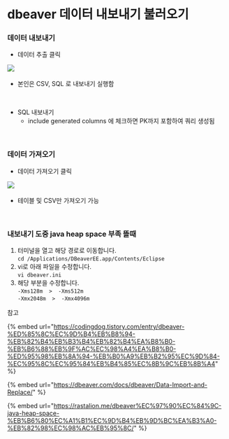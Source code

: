 # dbeaver 데이터 내보내기 불러오기

### 데이터 내보내기

* 데이터 추출 클릭

![](<../../.gitbook/assets/스크린샷 2023-08-29 오후 10.40.54.png>)

* 본인은 CSV, SQL 로 내보내기 실행함

<figure><img src="../../.gitbook/assets/스크린샷 2023-08-29 오후 10.42.37.png" alt=""><figcaption></figcaption></figure>

* SQL 내보내기
  * include generated columns 에 체크하면 PK까지 포함하여 쿼리 생성됨

<figure><img src="../../.gitbook/assets/스크린샷 2023-08-29 오후 10.49.12.png" alt=""><figcaption></figcaption></figure>

### 데이터 가져오기

* 데이터 가져오기 클릭

![](<../../.gitbook/assets/스크린샷 2023-08-29 오후 10.50.55.png>)

* 테이블 및 CSV만 가져오기 가능

<figure><img src="../../.gitbook/assets/스크린샷 2023-08-29 오후 10.51.43.png" alt=""><figcaption></figcaption></figure>

### 내보내기 도중 java heap space 부족 뜰때

1. 터미널을 열고 해당 경로로 이동합니다.\
   `cd /Applications/DBeaverEE.app/Contents/Eclipse`
2. vi로 아래 파일을 수정합니다.\
   `vi dbeaver.ini`
3. 해당 부분을 수정합니다.\
   `-Xms128m  >  -Xms512m`\
   `-Xmx2048m  >  -Xmx4096m`



참고

{% embed url="https://codingdog.tistory.com/entry/dbeaver-%ED%85%8C%EC%9D%B4%EB%B8%94-%EB%82%B4%EB%B3%B4%EB%82%B4%EA%B8%B0-%EB%B6%88%EB%9F%AC%EC%98%A4%EA%B8%B0-%ED%95%98%EB%8A%94-%EB%B0%A9%EB%B2%95%EC%9D%84-%EC%95%8C%EC%95%84%EB%B4%85%EC%8B%9C%EB%8B%A4" %}

{% embed url="https://dbeaver.com/docs/dbeaver/Data-Import-and-Replace/" %}

{% embed url="https://rastalion.me/dbeaver%EC%97%90%EC%84%9C-java-heap-space-%EB%B6%80%EC%A1%B1%EC%9D%B4%EB%9D%BC%EA%B3%A0-%EB%82%98%EC%98%AC%EB%95%8C/" %}
